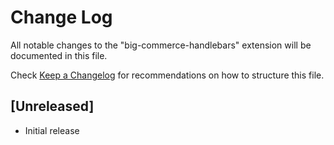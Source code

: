 # Change Log

All notable changes to the "big-commerce-handlebars" extension will be documented in this file.

Check [Keep a Changelog](http://keepachangelog.com/) for recommendations on how to structure this file.

## [Unreleased]

- Initial release